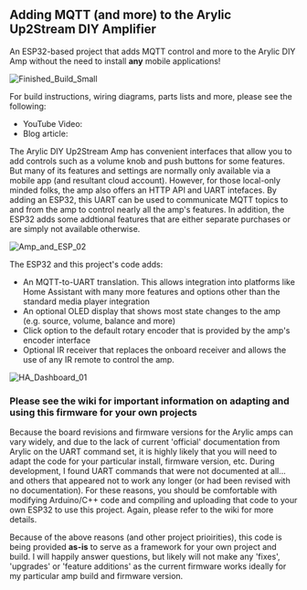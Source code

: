 ## Adding MQTT (and more) to the Arylic Up2Stream DIY Amplifier
An ESP32-based project that adds MQTT control and more to the Arylic DIY Amp without the need to install **any** mobile applications!

![Finished_Build_Small](https://user-images.githubusercontent.com/55962781/216686591-e848d1ba-e7c6-480c-b4ff-9059607b4078.jpg)

For build instructions, wiring diagrams, parts lists and more, please see the following:
- YouTube Video:
- Blog article: 

The Arylic DIY Up2Stream Amp has convenient interfaces that allow you to add controls such as a volume knob and push buttons for some features.  But many of its features and settings are normally only available via a mobile app (and resultant cloud account).  However, for those local-only minded folks, the amp also offers an HTTP API and  UART intefaces.  By adding an ESP32, this UART can be used to communicate MQTT topics to and from the amp to control nearly all the amp's features.  In addition, the ESP32 adds some addtional features that are either separate purchases or are simply not available otherwise.

![Amp_and_ESP_02](https://user-images.githubusercontent.com/55962781/216692174-f3b8c337-defc-4340-985e-c0c6e9065719.png)

The ESP32 and this project's code adds:

- An MQTT-to-UART translation.  This allows integration into platforms like Home Assistant with many more features and options other than the standard media player integration
- An optional OLED display that shows most state changes to the amp (e.g. source, volume, balance and more)
- Click option to the default rotary encoder that is provided by the amp's encoder interface
- Optional IR receiver that replaces the onboard receiver and allows the use of any IR remote to control the amp.

![HA_Dashboard_01](https://user-images.githubusercontent.com/55962781/216692697-9169711e-2550-4d4c-950d-c2796c9e8901.jpg)

### Please see the wiki for important information on adapting and using this firmware for your own projects

Because the board revisions and firmware versions for the Arylic amps can vary widely, and due to the lack of current 'official' documentation from Arylic on the UART command set, it is highly likely that you will need to adapt the code for your particular install, firmware version, etc.  During development, I found UART commands that were not documented at all... and others that appeared not to work any longer (or had been revised with no documentation).  For these reasons, you should be comfortable with modifying Arduino/C++ code and compiling and uploading that code to your own ESP32 to use this project.  Again, please refer to the wiki for more details.

Because of the above reasons (and other project prioirities), this code is being provided **as-is** to serve as a framework for your own project and build.  I will happily answer questions, but likely will not make any 'fixes', 'upgrades' or 'feature additions' as the current firmware works ideally for my particular amp build and firmware version.
